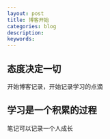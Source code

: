 ```yaml
---
layout: post
title: 博客开始
categories: blog
description:
keywords:
---
```


## 态度决定一切

开始博客记录，开始记录学习的点滴

## 学习是一个积累的过程

笔记可以记录一个人成长
